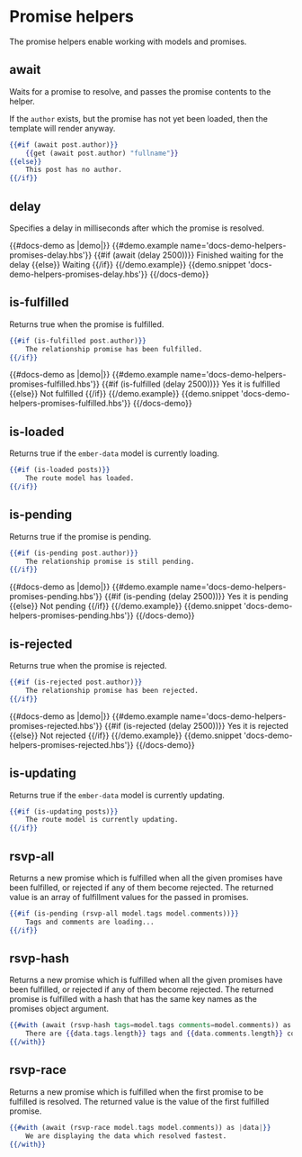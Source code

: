 # Promise helpers

The promise helpers enable working with models and promises.

## await

Waits for a promise to resolve, and passes the promise contents to the helper.

If the `author` exists, but the promise has not yet been loaded, then the template will render anyway.

```handlebars
{{#if (await post.author)}}
	{{get (await post.author) "fullname"}}
{{else}}
	This post has no author.
{{/if}}
```

## delay

Specifies a delay in milliseconds after which the promise is resolved.

{{#docs-demo as |demo|}}
	{{#demo.example name='docs-demo-helpers-promises-delay.hbs'}}
		{{#if (await (delay 2500))}}
			Finished waiting for the delay
		{{else}}
			Waiting
		{{/if}}
	{{/demo.example}}
	{{demo.snippet 'docs-demo-helpers-promises-delay.hbs'}}
{{/docs-demo}}

## is-fulfilled

Returns true when the promise is fulfilled.

```handlebars
{{#if (is-fulfilled post.author)}}
	The relationship promise has been fulfilled.
{{/if}}
```

{{#docs-demo as |demo|}}
	{{#demo.example name='docs-demo-helpers-promises-fulfilled.hbs'}}
		{{#if (is-fulfilled (delay 2500))}}
			Yes it is fulfilled
		{{else}}
			Not fulfilled
		{{/if}}
	{{/demo.example}}
	{{demo.snippet 'docs-demo-helpers-promises-fulfilled.hbs'}}
{{/docs-demo}}

## is-loaded

Returns true if the `ember-data` model is currently loading.

```handlebars
{{#if (is-loaded posts)}}
	The route model has loaded.
{{/if}}
```

## is-pending

Returns true if the promise is pending.

```handlebars
{{#if (is-pending post.author)}}
	The relationship promise is still pending.
{{/if}}
```

{{#docs-demo as |demo|}}
	{{#demo.example name='docs-demo-helpers-promises-pending.hbs'}}
		{{#if (is-pending (delay 2500))}}
			Yes it is pending
		{{else}}
			Not pending
		{{/if}}
	{{/demo.example}}
	{{demo.snippet 'docs-demo-helpers-promises-pending.hbs'}}
{{/docs-demo}}

## is-rejected

Returns true when the promise is rejected.

```handlebars
{{#if (is-rejected post.author)}}
	The relationship promise has been rejected.
{{/if}}
```

{{#docs-demo as |demo|}}
	{{#demo.example name='docs-demo-helpers-promises-rejected.hbs'}}
		{{#if (is-rejected (delay 2500))}}
			Yes it is rejected
		{{else}}
			Not rejected
		{{/if}}
	{{/demo.example}}
	{{demo.snippet 'docs-demo-helpers-promises-rejected.hbs'}}
{{/docs-demo}}

## is-updating

Returns true if the `ember-data` model is currently updating.

```handlebars
{{#if (is-updating posts)}}
	The route model is currently updating.
{{/if}}
```

## rsvp-all

Returns a new promise which is fulfilled when all the given promises have been fulfilled, or rejected if any of them become rejected. The returned value is an array of fulfillment values for the passed in promises.

```handlebars
{{#if (is-pending (rsvp-all model.tags model.comments))}}
	Tags and comments are loading...
{{/if}}
```

## rsvp-hash

Returns a new promise which is fulfilled when all the given promises have been fulfilled, or rejected if any of them become rejected. The returned promise is fulfilled with a hash that has the same key names as the promises object argument.

```handlebars
{{#with (await (rsvp-hash tags=model.tags comments=model.comments)) as |data|}}
	There are {{data.tags.length}} tags and {{data.comments.length}} comments.
{{/with}}
```

## rsvp-race

Returns a new promise which is fulfilled when the first promise to be fulfilled is resolved. The returned value is the value of the first fulfilled promise.

```handlebars
{{#with (await (rsvp-race model.tags model.comments)) as |data|}}
	We are displaying the data which resolved fastest.
{{/with}}
```
